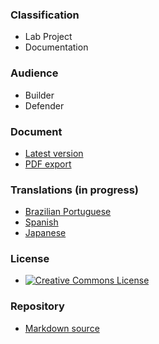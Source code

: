 ### Classification

* <i class="fas fa-flask fa-2x" style="color:#f7b73c"></i> Lab Project
* <i class="fas fa-file-alt fa-2x" style="color:#233e81;"></i> Documentation

### Audience

* <i class="fas fa-toolbox fa-2x" style="color:#233e81;"></i> Builder
* <i class="fas fa-shield-alt fa-2x" style="color:#233e81;"></i> Defender

### Document

* [Latest version][release]
* [PDF export][pdf]

### Translations (in progress)

* [Brazilian Portuguese](release-pt-br)
* [Spanish](release-es)
* [Japanese](release-ja)

### License

* [![Creative Commons License][license-image]](https://creativecommons.org/licenses/by-sa/4.0/ "CC BY-SA 4.0")

### Repository

* [Markdown source][repo]

[pdf]: https://github.com/OWASP/DevGuide/blob/main/docs/assets/exports/OWASP_Developer_Guide.pdf
[release]: https://devguide.owasp.org/
[repo]: https://github.com/OWASP/DevGuide
[license-image]: https://licensebuttons.net/l/by-sa/4.0/88x31.png
